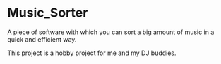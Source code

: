 # Music_Sorter
A piece of software with which you can sort a big amount
 of music in a quick and efficient way. 
 
 This project is a hobby project for me and my DJ buddies.
